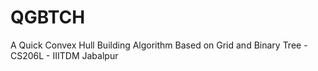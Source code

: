# QGBTCH
A Quick Convex Hull Building Algorithm Based on Grid and Binary Tree - CS206L - IIITDM Jabalpur
